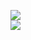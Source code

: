 [![](https://img.shields.io/badge/Made%20With-Github%20Spray-lightgrey.svg?style=for-the-badge&logo=github)](https://github.com/Annihil/github-spray#4797)  
[![](https://i.imgur.com/2DrTn0Z.gif)](https://github.com/Annihil/github-spray)